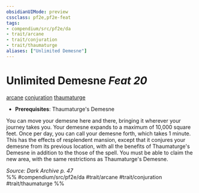```yaml
---
obsidianUIMode: preview
cssclass: pf2e,pf2e-feat
tags:
- compendium/src/pf2e/da
- trait/arcane
- trait/conjuration
- trait/thaumaturge
aliases: ["Unlimited Demesne"]
---
```

# Unlimited Demesne  *Feat 20*  
[arcane](../../Rules/traits/arcane.md)  [conjuration](../../Rules/traits/conjuration.md)  [thaumaturge](../../Rules/traits/thaumaturge-da.md)  

- **Prerequisites**: Thaumaturge's Demesne

You can move your demesne here and there, bringing it wherever your journey takes you. Your demesne expands to a maximum of 10,000 square feet. Once per day, you can call your demesne forth, which takes 1 minute. This has the effects of resplendent mansion, except that it conjures your demesne from its previous location, with all the benefits of Thaumaturge's Demesne in addition to the those of the spell. You must be able to claim the new area, with the same restrictions as Thaumaturge's Demesne.

*Source: Dark Archive p. 47*  
%% #compendium/src/pf2e/da #trait/arcane #trait/conjuration #trait/thaumaturge %%